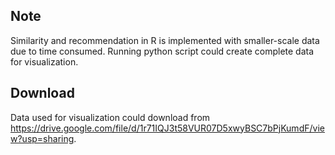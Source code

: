   
## Note

Similarity and recommendation in R is implemented with smaller-scale data due to time consumed. 
Running python script could create complete data for visualization.


## Download

Data used for visualization could download from https://drive.google.com/file/d/1r71IQJ3t58VUR07D5xwyBSC7bPjKumdF/view?usp=sharing.
